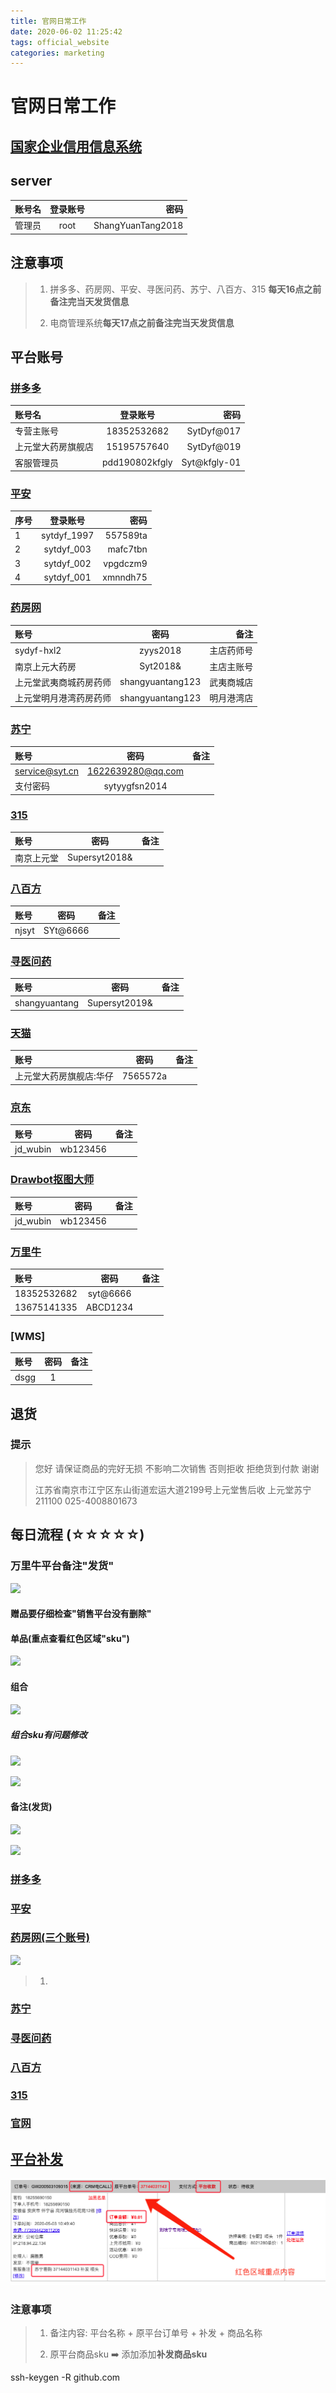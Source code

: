 ```yaml
---
title: 官网日常工作
date: 2020-06-02 11:25:42
tags: official_website
categories: marketing
---
```


# 官网日常工作

## [国家企业信用信息系统](http://www.gsxt.gov.cn/index.html)


## server


|    账号名       | 登录账号        |          密码         |
|:------------- |:---------------:| -------------:|
| 管理员    | root   |       ShangYuanTang2018  |


## 注意事项

> 1. 拼多多、药房网、平安、寻医问药、苏宁、八百方、315 **每天16点之前备注完当天发货信息**
> 
> 2. 电商管理系统**每天17点之前备注完当天发货信息**

## 平台账号

### [拼多多](https://mms.pinduoduo.com/home)

|            账号名       |               登录账号        |          密码         |
|:------------- |:---------------:| -------------:|
| 专营主账号    | 18352532682   |       SytDyf@017  |
| 上元堂大药房旗舰店  |   15195757640       |     SytDyf@019  |
|  客服管理员  |   pdd190802kfgly     |       Syt@kfgly-01  |


### [平安](https://www.jk.cn/sell/)

|            序号     |               登录账号        |          密码         |
|:------------- |:---------------:| -------------:|
|  1    |  sytdyf_1997   |      557589ta  |
|  2    |   sytdyf_003       |     mafc7tbn  |
|  3    |   sytdyf_002     |       vpgdczm9  |
|  4    |   sytdyf_001     |       xmnndh75  |

###  [药房网](https://www.yaofangwang.com/)

|            账号       |               密码        |          备注         |
|:------------- |:---------------:| -------------:|
| sydyf-hxl2     | zyys2018   |         主店药师号  |
| 南京上元大药房     |   Syt2018&        |        主店主账号  |
|  上元堂武夷商城药房药师  |   shangyuantang123     |       武夷商城店  |
|  上元堂明月港湾药房药师  |   shangyuantang123     |       明月港湾店  |


### [苏宁](https://mws.suning.com/mws/tradeCenter/showMwsTradeCenter.action)

|            账号       |               密码        |          备注         |
|:------------- |:---------------:| -------------:|
| service@syt.cn    | 1622639280@qq.com   |          |
| 支付密码    | sytyygfsn2014   |          |

### [315](https://www.315jiage.cn/)

|            账号       |               密码        |          备注         |
|:------------- |:---------------:| -------------:|
| 南京上元堂     | Supersyt2018&   |          |


### [八百方](http://sm.800pharm.com/shop/login/)

|            账号       |               密码        |          备注         |
|:------------- |:---------------:| -------------:|
| njsyt     |  SYt@6666   |          |


### [寻医问药](http://storeadmin.wksc.xywy.com/login/index.html)

|            账号       |               密码        |          备注         |
|:------------- |:---------------:| -------------:|
| shangyuantang    | Supersyt2019&   |          |


### [天猫](https://mai.taobao.com/seller_admin.htm)

|            账号       |               密码        |          备注         |
|:------------- |:---------------:| -------------:|
| 上元堂大药房旗舰店:华仔    | 7565572a   |          |


### [京东](https://product.shop.jd.com/rest/ware/list/manage?wareStatusStr=onSale&firstQuery=1)

|            账号       |               密码        |          备注         |
|:------------- |:---------------:| -------------:|
| jd_wubin     | wb123456   |          |



### [Drawbot抠图大师](http://drawbot-matting.jd.com/login)

|            账号       |               密码        |          备注         |
|:------------- |:---------------:| -------------:|
| jd_wubin     | wb123456   |          |

### [万里牛](https://account.hupun.com/login)

|            账号       |               密码        |          备注         |
|:------------- |:---------------:| -------------:|
| 18352532682    | syt@6666  |          |
| 13675141335    | ABCD1234  |          |


### [WMS]

|            账号       |               密码        |          备注         |
|:------------- |:---------------:| -------------:|
| dsgg    | 1  |          |



## 退货

### 提示

> 您好  请保证商品的完好无损  不影响二次销售   否则拒收  拒绝货到付款  谢谢
> 
> 江苏省南京市江宁区东山街道宏运大道2199号上元堂售后收 上元堂苏宁 211100 025-4008801673  



## 每日流程 (☆☆☆☆☆)

### 万里牛平台备注"发货"

![](/images/marketing/official_website/send/send_1.jpg)
 
#### 赠品要仔细检查"销售平台没有删除"
 
 
#### 单品(重点查看红色区域"sku")

![](/images/marketing/official_website/send/send_2.png)

#### 组合

![](/images/marketing/official_website/send/send_3.jpg)
 
##### 组合sku有问题修改

![](/images/marketing/official_website/send/send_4.png)
 
![](/images/marketing/official_website/send/send_5.png)
 
#### 备注(发货)

![](/images/marketing/official_website/send/send_6.png)
  
![](/images/marketing/official_website/send/send_7.png)
 
### [拼多多](https://mms.pinduoduo.com/login?redirectUrl=https%3A%2F%2Fmms.pinduoduo.com%2Fhome)


### [平安](https://www.jk.cn/sell/)


###  [药房网(三个账号)](https://reg.yaofangwang.com/login.html?referer=http%3a%2f%2fyaodian.yaofangwang.com%2faccount%2finitsession%3freferer%3dhttp%253a%252f%252fyaodian.yaofangwang.com%252f)

![](/images/marketing/official_website/yaofangwang/yfw_1.png)

> 1. 


### [苏宁](https://mws.suning.com/mws/tradeCenter/showMwsTradeCenter.action)


### [寻医问药](http://storeadmin.wksc.xywy.com/login/index.html)



### [八百方](http://sm.800pharm.com/shop/login/)



### [315](https://www.315jiage.cn/)


### [官网](http://admin.syt.cn/index)




##  [平台补发](http://admin.syt.cn/index)

![](/images/marketing/official_website/reissue/reissue_1.png)

### 注意事项

> 1. 备注内容:  平台名称 + 原平台订单号 + 补发 + 商品名称
> 
> 2. 原平台商品sku  ➡️ 添加添加**补发商品sku**



ssh-keygen -R github.com




